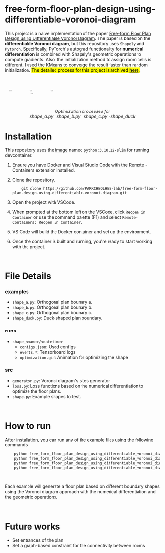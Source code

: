 # free-form-floor-plan-design-using-differentiable-voronoi-diagram

This project is a naive implementation of the paper [Free-form Floor Plan Design using Differentiable Voronoi Diagram](https://www.dropbox.com/scl/fi/culi7j1v14r9ax98rfmd6/2024_pg24_floorplan.pdf?rlkey=s5xwncuybrtsj5vyphhn61u0h&e=3&dl=0). The paper is based on the <b>differentiable Voronoi diagram</b>, but this repository uses `Shapely` and `Pytorch`. Specifically, PyTorch's autograd functionality for <b>numerical differentiation</b> is combined with Shapely's geometric operations to compute gradients. Also, the initialization method to assign room cells is different. I used the KMeans to converge the result faster than random initialization.
<mark>The detailed process for this project is archived [__here__](https://parkcheolhee-lab.github.io/floor-plan-generation-with-voronoi-diagram/).</mark>

<br>

<div style="display: flex">
    <p align="center">
        <img src="free_form_floor_plan_design_using_differentiable_voronoi_diagram/runs/shape_a/11-26-2024__19-36-19/optimization.gif" width=20%>　　
        <img src="free_form_floor_plan_design_using_differentiable_voronoi_diagram/runs/shape_b/11-26-2024__19-39-24/optimization.gif" width=20%>　　
        <img src="free_form_floor_plan_design_using_differentiable_voronoi_diagram/runs/shape_c/11-26-2024__19-35-24/optimization.gif" width=20%>　　
        <img src="free_form_floor_plan_design_using_differentiable_voronoi_diagram/runs/shape_duck/11-26-2024__19-34-06/optimization.gif" width=20%>
    </p>
</div>
<p align="center" color="gray">
  <i>
  Optimization processes for <br>shape_a.py · shape_b.py · shape_c.py · shape_duck
  </i>
</p>

# Installation

This repository uses the [image](/.devcontainer/Dockerfile) named `python:3.10.12-slim` for running devcontainer.


1. Ensure you have Docker and Visual Studio Code with the Remote - Containers extension installed.
2. Clone the repository.

    ```
        git clone https://github.com/PARKCHEOLHEE-lab/free-form-floor-plan-design-using-differentiable-voronoi-diagram.git
    ```

3. Open the project with VSCode.
4. When prompted at the bottom left on the VSCode, click `Reopen in Container` or use the command palette (F1) and select `Remote-Containers: Reopen in Container`.
5. VS Code will build the Docker container and set up the environment.
6. Once the container is built and running, you're ready to start working with the project.

<br>

# File Details
### examples
- `shape_a.py`: Orthogonal plan bounary a.
- `shape_b.py`: Orthogonal plan bounary b.
- `shape_c.py`: Orthogonal plan bounary c.
- `shape_duck.py`: Duck-shaped plan boundary.

### runs
- `shape_<name>/<datetime>`
    - `configs.json`: Used configs
    - `events.*`: Tensorboard logs
    - `optimization.gif`: Animation for optimizing the shape

### src
- `generator.py`: Voronoi diagram's sites generator.
- `loss.py`: Loss functions based on the numerical differentiation to optimize the floor plans.
- `shape.py`: Example shapes to test.

<br>

# How to run
After installation, you can run any of the example files using the following commands:

```bash
    python free_form_floor_plan_design_using_differentiable_voronoi_diagram/examples/shape_duck.py
    python free_form_floor_plan_design_using_differentiable_voronoi_diagram/examples/shape_a.py
    python free_form_floor_plan_design_using_differentiable_voronoi_diagram/examples/shape_b.py
    python free_form_floor_plan_design_using_differentiable_voronoi_diagram/examples/shape_c.py
```

<br>

Each example will generate a floor plan based on different boundary shapes using the Voronoi diagram approach with the numerical differentiation and the geometric operations.


<br>

# Future works
- Set entrances of the plan
- Set a graph-based constraint for the connectivity between rooms

